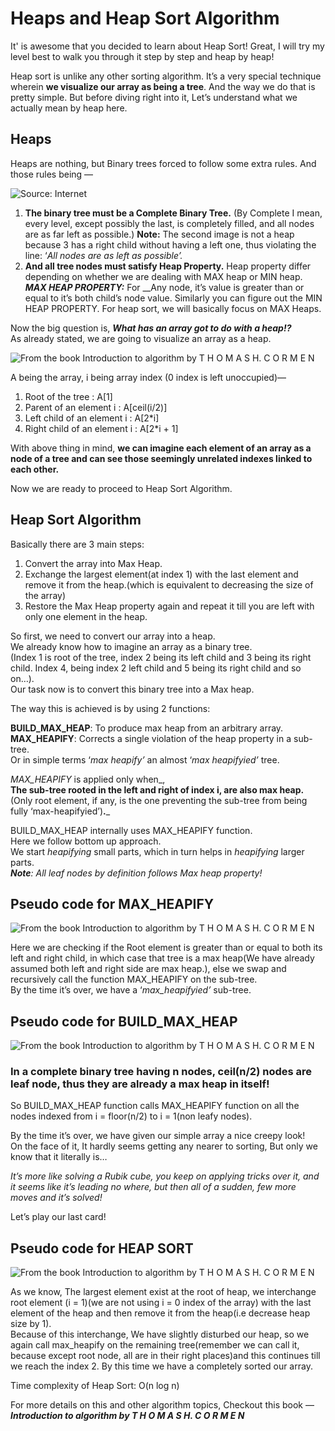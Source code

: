 # Heaps and Heap Sort Algorithm

It' is awesome that you decided to learn about Heap Sort! Great, I will try my level best to walk you through it step by step and heap by heap!

Heap sort is unlike any other sorting algorithm. It’s a very special technique wherein **we visualize our array as being a tree**. And the way we do that is pretty simple. But before diving right into it, Let’s understand what we actually mean by heap here.

## Heaps <a id="6fa4"></a>

Heaps are nothing, but Binary trees forced to follow some extra rules. And those rules being —

![Source: Internet](https://miro.medium.com/max/649/1*ZSF5coHeIasQJSO61j3O9g.png)

1. **The binary tree must be a Complete Binary Tree.** \(By Complete I mean, every level, except possibly the last, is completely filled, and all nodes are as far left as possible.\) **Note:** The second image is not a heap because 3 has a right child without having a left one, thus violating the line: ‘_All nodes are as left as possible’._
2. **And all tree nodes must satisfy Heap Property.** Heap property differ depending on whether we are dealing with MAX heap or MIN heap. _**MAX HEAP PROPERTY:**_ For __Any node, it’s value is greater than or equal to it’s both child’s node value. Similarly you can figure out the MIN HEAP PROPERTY. For heap sort, we will basically focus on MAX Heaps.

Now the big question is, _**What has an array got to do with a heap!?**_  
As already stated, we are going to visualize an array as a heap.

![From the book Introduction to algorithm by T H O M A S H. C O R M E N](https://miro.medium.com/max/3360/1*yiWJS3ShT5gp0iDIS-b8Gg.png)

A being the array, i being array index \(0 index is left unoccupied\)—

1. Root of the tree : A\[1\]  
2. Parent of an element i : A\[ceil\(i/2\)\]  
3. Left child of an element i : A\[2\*i\]  
4. Right child of an element i : A\[2\*i + 1\]

With above thing in mind, **we can imagine each element of an array as a node of a tree and can see those seemingly unrelated indexes linked to each other.**

Now we are ready to proceed to Heap Sort Algorithm.

## Heap Sort Algorithm <a id="df3c"></a>

Basically there are 3 main steps:

1. Convert the array into Max Heap.
2. Exchange the largest element\(at index 1\) with the last element and remove it from the heap.\(which is equivalent to decreasing the size of the array\)
3. Restore the Max Heap property again and repeat it till you are left with only one element in the heap.

So first, we need to convert our array into a heap.  
We already know how to imagine an array as a binary tree.  
\(Index 1 is root of the tree, index 2 being its left child and 3 being its right child. Index 4, being index 2 left child and 5 being its right child and so on…\).  
Our task now is to convert this binary tree into a Max heap.

The way this is achieved is by using 2 functions:

**BUILD\_MAX\_HEAP**: To produce max heap from an arbitrary array.  
**MAX\_HEAPIFY**: Corrects a single violation of the heap property in a sub-tree.  
Or in simple terms ‘_max heapify’_ an almost ‘_max heapifyied’_ tree.

_MAX\_HEAPIFY_ is applied only when_,  
**The sub-tree rooted in the left and right of index i, are also max heap.**  
\(Only root element, if any, is the one preventing the sub-tree from being fully ‘max-heapifyied’\)**.**_

BUILD\_MAX\_HEAP internally uses MAX\_HEAPIFY function.  
Here we follow bottom up approach.  
We start _heapifying_ small parts, which in turn helps in _heapifying_ larger parts.  
_**Note**: All leaf nodes by definition follows Max heap property!_

## Pseudo code for **MAX\_HEAPIFY** <a id="6647"></a>

![From the book Introduction to algorithm by T H O M A S H. C O R M E N](https://miro.medium.com/max/3241/1*io2rvCxKQAbmwVB2Y0ZyKg.png)

Here we are checking if the Root element is greater than or equal to both its left and right child, in which case that tree is a max heap\(We have already assumed both left and right side are max heap.\), else we swap and recursively call the function MAX\_HEAPIFY on the sub-tree.  
By the time it’s over, we have a ‘_max\_heapifyied’_ sub-tree.

## Pseudo code for **BUILD\_MAX\_HEAP** <a id="2d8f"></a>

![From the book Introduction to algorithm by T H O M A S H. C O R M E N](https://miro.medium.com/max/1988/1*Qx1AQz4CFO0vUlhve74ZHA.png)

### In a complete binary tree having n nodes, ceil\(n/2\) nodes are leaf node, thus they are already a max heap in itself! <a id="3788"></a>

So BUILD\_MAX\_HEAP function calls MAX\_HEAPIFY function on all the nodes indexed from i = floor\(n/2\) to i = 1\(non leafy nodes\).

By the time it’s over, we have given our simple array a nice creepy look!  
On the face of it, It hardly seems getting any nearer to sorting, But only we know that it literally is…

_It’s more like solving a Rubik cube, you keep on applying tricks over it, and it seems like it’s leading no where, but then all of a sudden, few more moves and it’s solved!_

Let’s play our last card!

## Pseudo code for **HEAP SORT** <a id="eeb4"></a>

![From the book Introduction to algorithm by T H O M A S H. C O R M E N](https://miro.medium.com/max/2053/1*iksIKDgdKt-SBtSNtbdwSA.png)

As we know, The largest element exist at the root of heap, we interchange root element \(i = 1\)\(we are not using i = 0 index of the array\) with the last element of the heap and then remove it from the heap\(i.e decrease heap size by 1\).  
Because of this interchange, We have slightly disturbed our heap, so we again call max\_heapify on the remaining tree\(remember we can call it, because except root node, all are in their right places\)and this continues till we reach the index 2. By this time we have a completely sorted our array.

Time complexity of Heap Sort: O\(n log n\)

For more details on this and other algorithm topics, Checkout this book —  
_**Introduction to algorithm by T H O M A S H. C O R M E N**_  


